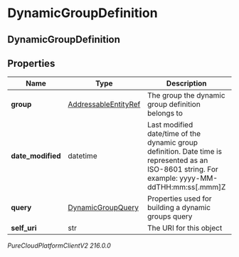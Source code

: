 # DynamicGroupDefinition

## DynamicGroupDefinition

## Properties

|Name | Type | Description | Notes|
|------------ | ------------- | ------------- | -------------|
| **group** | [AddressableEntityRef](AddressableEntityRef) | The group the dynamic group definition belongs to | |
| **date_modified** | datetime | Last modified date/time of the dynamic group definition. Date time is represented as an ISO-8601 string. For example: yyyy-MM-ddTHH:mm:ss[.mmm]Z | |
| **query** | [DynamicGroupQuery](DynamicGroupQuery) | Properties used for building a dynamic groups query | |
| **self_uri** | str | The URI for this object | [optional] |



_PureCloudPlatformClientV2 216.0.0_
